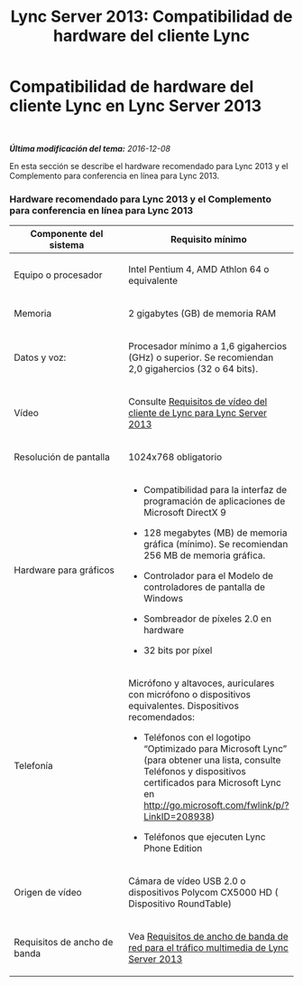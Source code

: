 ﻿---
title: 'Lync Server 2013: Compatibilidad de hardware del cliente Lync'
TOCTitle: Compatibilidad de hardware del cliente Lync
ms:assetid: 91b84b67-965c-45c0-808c-bab680a5e10a
ms:mtpsurl: https://technet.microsoft.com/es-es/library/JJ688134(v=OCS.15)
ms:contentKeyID: 49889383
ms.date: 01/07/2017
mtps_version: v=OCS.15
ms.translationtype: HT
---

# Compatibilidad de hardware del cliente Lync en Lync Server 2013

 

_**Última modificación del tema:** 2016-12-08_

En esta sección se describe el hardware recomendado para Lync 2013 y el Complemento para conferencia en línea para Lync 2013.

### Hardware recomendado para Lync 2013 y el Complemento para conferencia en línea para Lync 2013

<table>
<colgroup>
<col style="width: 50%" />
<col style="width: 50%" />
</colgroup>
<thead>
<tr class="header">
<th>Componente del sistema</th>
<th>Requisito mínimo</th>
</tr>
</thead>
<tbody>
<tr class="odd">
<td><p>Equipo o procesador</p></td>
<td><p>Intel Pentium 4, AMD Athlon 64 o equivalente</p></td>
</tr>
<tr class="even">
<td><p>Memoria</p></td>
<td><p>2 gigabytes (GB) de memoria RAM</p></td>
</tr>
<tr class="odd">
<td><p>Datos y voz:</p></td>
<td><p>Procesador mínimo a 1,6 gigahercios (GHz) o superior. Se recomiendan 2,0 gigahercios (32 o 64 bits).</p></td>
</tr>
<tr class="even">
<td><p>Vídeo</p></td>
<td><p>Consulte <a href="lync-server-2013-lync-client-video-requirements.md">Requisitos de vídeo del cliente de Lync para Lync Server 2013</a></p></td>
</tr>
<tr class="odd">
<td><p>Resolución de pantalla</p></td>
<td><p>1024x768 obligatorio</p></td>
</tr>
<tr class="even">
<td><p>Hardware para gráficos</p></td>
<td><ul>
<li><p>Compatibilidad para la interfaz de programación de aplicaciones de Microsoft DirectX 9</p></li>
<li><p>128 megabytes (MB) de memoria gráfica (mínimo). Se recomiendan 256 MB de memoria gráfica.</p></li>
<li><p>Controlador para el Modelo de controladores de pantalla de Windows</p></li>
<li><p>Sombreador de píxeles 2.0 en hardware</p></li>
<li><p>32 bits por píxel</p></li>
</ul></td>
</tr>
<tr class="odd">
<td><p>Telefonía</p></td>
<td><p>Micrófono y altavoces, auriculares con micrófono o dispositivos equivalentes. Dispositivos recomendados:</p>
<ul>
<li><p>Teléfonos con el logotipo “Optimizado para Microsoft Lync” (para obtener una lista, consulte Teléfonos y dispositivos certificados para Microsoft Lync en <a href="http://go.microsoft.com/fwlink/p/?linkid=208938">http://go.microsoft.com/fwlink/p/?LinkID=208938</a>)</p></li>
<li><p>Teléfonos que ejecuten Lync Phone Edition</p></li>
</ul></td>
</tr>
<tr class="even">
<td><p>Origen de vídeo</p></td>
<td><p>Cámara de vídeo USB 2.0 o dispositivos Polycom CX5000 HD ( Dispositivo RoundTable)</p></td>
</tr>
<tr class="odd">
<td><p>Requisitos de ancho de banda</p></td>
<td><p>Vea <a href="lync-server-2013-network-bandwidth-requirements-for-media-traffic.md">Requisitos de ancho de banda de red para el tráfico multimedia de Lync Server 2013</a></p></td>
</tr>
</tbody>
</table>

